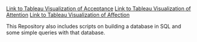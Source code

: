 [Link to Tableau Visualization of Acceptance](https://public.tableau.com/views/Divorce_17278241544360/Dashboard1?:language=en-US&publish=yes&:sid=&:redirect=auth&:display_count=n&:origin=viz_share_link)
[Link to Tableau Visualization of Attention](https://public.tableau.com/views/Divorce_17278241544360/Dashboard2?:language=en-US&publish=yes&:sid=&:redirect=auth&:display_count=n&:origin=viz_share_link)
[Link to Tableau Visualization of Affection](https://public.tableau.com/views/Divorce_17278241544360/Dashboard3?:language=en-US&publish=yes&:sid=&:redirect=auth&:display_count=n&:origin=viz_share_link)

This Repository also includes scripts on building a database in SQL and some simple queries with that database. 
